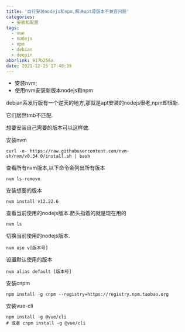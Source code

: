 ```yaml
---
title: '自行安装nodejs和npm,解决apt源版本不兼容问题'
categories:
  - 安装和配置
tags:
  - vue
  - nodejs
  - npm
  - debian
  - deepin
abbrlink: 917b256a
date: 2021-12-25 17:40:39
---
```


* 安装nvm;
* 使用nvm安装新版本nodejs和npm

<!-- more -->

debian系发行版有一个逆天的地方,那就是apt安装的nodejs很老,npm却很新.

它们居然tmb不匹配.

想要安装自己需要的版本可以这样做.

安装nvm

```shell
curl -o- https://raw.githubusercontent.com/nvm-sh/nvm/v0.34.0/install.sh | bash
```

查看所有nvm版本,以下命令会列出所有版本

```shell
nvm ls-remove
```

安装想要的版本

```shell
nvm install v12.22.6
```

查看当前使用的nodejs版本.箭头指着的就是现在用的

```shell
nvm ls
```

切换当前使用的nodejs版本.

```shell
nvm use v[版本号]
```

设置默认使用的版本

```shell
nvm alias default [版本号]
```

安装cnpm

```shell
npm install -g cnpm --registry=https://registry.npm.taobao.org
```

安装vue-cli

```shell
npm install -g @vue/cli
# 或者 cnpm install -g @vue/cli
```